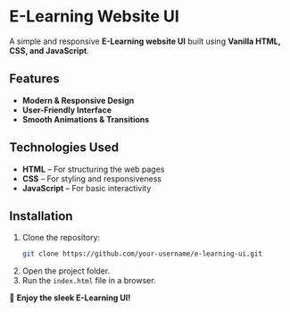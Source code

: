 # E-Learning Website UI  

A simple and responsive **E-Learning website UI** built using **Vanilla HTML, CSS, and JavaScript**.  

## Features  
- **Modern & Responsive Design**  
- **User-Friendly Interface**  
- **Smooth Animations & Transitions**  

## Technologies Used  
- **HTML** – For structuring the web pages  
- **CSS** – For styling and responsiveness  
- **JavaScript** – For basic interactivity  

## Installation  
1. Clone the repository:  
   ```bash
   git clone https://github.com/your-username/e-learning-ui.git
   ```  
2. Open the project folder.  
3. Run the `index.html` file in a browser.  

🚀 **Enjoy the sleek E-Learning UI!**
